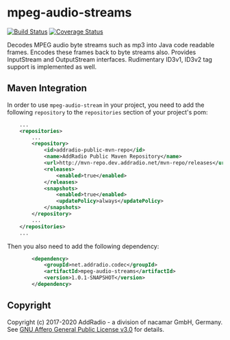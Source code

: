 # mpeg-audio-streams
[![Build Status](https://travis-ci.org/addradio/mpeg-audio-streams.svg?branch=master)](https://travis-ci.org/addradio/mpeg-audio-streams)
[![Coverage Status](https://coveralls.io/repos/github/addradio/mpeg-audio-streams/badge.svg?branch=master)](https://coveralls.io/github/addradio/mpeg-audio-streams?branch=master)

Decodes MPEG audio byte streams such as mp3 into Java code readable frames. Encodes these frames back to byte streams also. Provides InputStream and OutputStream interfaces. Rudimentary ID3v1, ID3v2 tag support is implemented as well.

## Maven Integration

In order to use `mpeg-audio-stream` in your project, you need to add the following `repository` to the `repositories` section of your project's pom:
```xml
    ...
    <repositories>
        ...
        <repository>
            <id>addradio-public-mvn-repo</id>
            <name>AddRadio Public Maven Repository</name>
            <url>http://mvn-repo.dev.addradio.net/mvn-repo/releases</url>
            <releases>
                <enabled>true</enabled>
            </releases>
            <snapshots>
                <enabled>true</enabled>
                <updatePolicy>always</updatePolicy>
            </snapshots>
        </repository>
        ...
    </repositories>
    ...
```

Then you also need to add the following dependency:
```xml
        <dependency>
            <groupId>net.addradio.codec</groupId>
            <artifactId>mpeg-audio-streams</artifactId>
            <version>1.0.1-SNAPSHOT</version>
        </dependency>
```

## Copyright
Copyright (c) 2017-2020 AddRadio - a division of nacamar GmbH, Germany. See [GNU Affero General Public License v3.0](LICENSE) for details.
